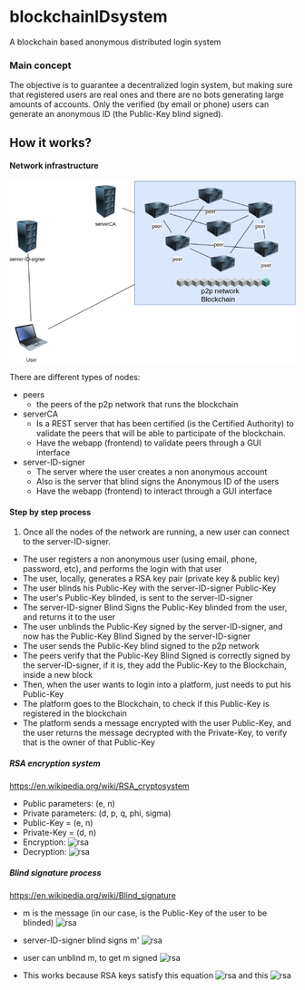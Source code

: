# blockchainIDsystem
A blockchain based anonymous distributed login system

### Main concept
The objective is to guarantee a decentralized login system, but making sure that registered users are real ones and there are no bots generating large amounts of accounts. Only the verified (by email or phone) users can generate an anonymous ID (the Public-Key blind signed).

## How it works?


#### Network infrastructure

![network](https://raw.githubusercontent.com/arnaucode/blockchainIDsystem/master/documentation/blockchainIDsystem-network.png "network")

There are different types of nodes:
- peers
    - the peers of the p2p network that runs the blockchain
- serverCA
    - Is a REST server that has been certified (is the Certified Authority) to validate the peers that will be able to participate of the blockchain.
    - Have the webapp (frontend) to validate peers through a GUI interface
- server-ID-signer
    - The server where the user creates a non anonymous account
    - Also is the server that blind signs the Anonymous ID of the users
    - Have the webapp (frontend) to interact through a GUI interface

#### Step by step process
1. Once all the nodes of the network are running, a new user can connect to the server-ID-signer.
- The user registers a non anonymous user (using email, phone, password, etc), and performs the login with that user
- The user, locally, generates a RSA key pair (private key & public key)
- The user blinds his Public-Key with the server-ID-signer Public-Key
- The user's Public-Key blinded, is sent to the server-ID-signer
- The server-ID-signer Blind Signs the Public-Key blinded from the user, and returns it to the user
- The user unblinds the Public-Key signed by the server-ID-signer, and now has the Public-Key Blind Signed by the server-ID-signer
- The user sends the Public-Key blind signed to the p2p network
- The peers verify that the Public-Key Blind Signed is correctly signed by the server-ID-signer, if it is, they add the Public-Key to the Blockchain, inside a new block
- Then, when the user wants to login into a platform, just needs to put his Public-Key
- The platform goes to the Blockchain, to check if this Public-Key is registered in the blockchain
- The platform sends a message encrypted with the user Public-Key, and the user returns the message decrypted with the Private-Key, to verify that is the owner of that Public-Key


##### RSA encryption system
https://en.wikipedia.org/wiki/RSA_cryptosystem
- Public parameters: (e, n)
- Private parameters: (d, p, q, phi, sigma)
- Public-Key = (e, n)
- Private-Key = (d, n)
- Encryption:
![rsa](https://wikimedia.org/api/rest_v1/media/math/render/svg/fbfc70524a1ad983e6f3aac51226b9ca92fefb10 "rsa")
- Decryption:
![rsa](https://wikimedia.org/api/rest_v1/media/math/render/svg/10227461ee5f4784484f082d744ba5b8c468668c "rsa")


##### Blind signature process
https://en.wikipedia.org/wiki/Blind_signature
- m is the message (in our case, is the Public-Key of the user to be blinded)
![rsa](https://wikimedia.org/api/rest_v1/media/math/render/svg/a59b57fa153c8b327605672caadb0ecf59e5795a "rsa")

- server-ID-signer blind signs m'
![rsa](https://wikimedia.org/api/rest_v1/media/math/render/svg/e726b003ff1649f9254032cffae42d80577da787 "rsa")

- user can unblind m, to get m signed
![rsa](https://wikimedia.org/api/rest_v1/media/math/render/svg/e96fad0e1d46ec4c55986d1c8fc84e8c44259ecc "rsa")

- This works because RSA keys satisfy this equation
![rsa](https://wikimedia.org/api/rest_v1/media/math/render/svg/d6bd21fb4e25c311df07b50c313a248d978c3212 "rsa") and this ![rsa](https://wikimedia.org/api/rest_v1/media/math/render/svg/c13170a26e031125b417f22644fb64384c04eea7 "rsa")
